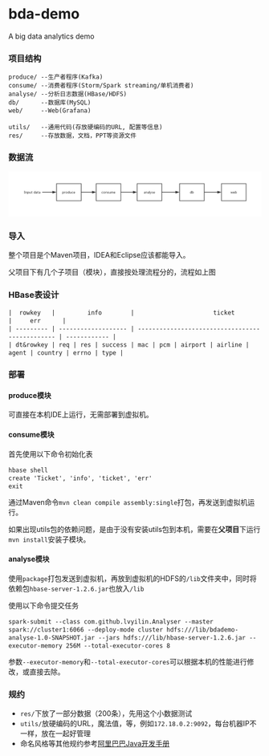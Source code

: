 # bda-demo
A big data analytics demo

### 项目结构
```text
produce/ --生产者程序(Kafka)
consume/ --消费者程序(Storm/Spark streaming/单机消费者)
analyse/ --分析日志数据(HBase/HDFS)
db/      --数据库(MySQL)
web/     --Web(Grafana)

utils/   --通用代码(存放硬编码的URL, 配置等信息)
res/     --存放数据，文档，PPT等资源文件
```

### 数据流
![模块](res/module.png)

### 导入
整个项目是个Maven项目，IDEA和Eclipse应该都能导入。

父项目下有几个子项目（模块），直接按处理流程分的，流程如上图

### HBase表设计
```text
|  rowkey   |         info        |                      ticket                     |     err      |
| --------- | ------------------- | ----------------------------------------------- | ------------ |
| dt&rowkey | req | res | success | mac | pcm | airport | airline | agent | country | errno | type |

```

### 部署
#### produce模块
可直接在本机IDE上运行，无需部署到虚拟机。
#### consume模块
首先使用以下命令初始化表
```shell
hbase shell
create 'Ticket', 'info', 'ticket', 'err'
exit
```
通过Maven命令`mvn clean compile assembly:single`打包，再发送到虚拟机运行。

如果出现utils包的依赖问题，是由于没有安装utils包到本机，需要在**父项目**下运行`mvn install`安装子模块。
#### analyse模块
使用`package`打包发送到虚拟机，再放到虚拟机的HDFS的`/lib`文件夹中，同时将依赖包`hbase-server-1.2.6.jar`也放入`/lib`

使用以下命令提交任务
```shell
spark-submit --class com.github.lvyilin.Analyser --master spark://cluster1:6066 --deploy-mode cluster hdfs:///lib/bdademo-analyse-1.0-SNAPSHOT.jar --jars hdfs:///lib/hbase-server-1.2.6.jar --executor-memory 256M --total-executor-cores 8
```
参数`--executor-memory`和`--total-executor-cores`可以根据本机的性能进行修改，或直接去除。
### 规约
- `res/`下放了一部分数据（200条），先用这个小数据测试
- `utils/`放硬编码的URL，魔法值，等，例如`172.18.0.2:9092`，每台机器IP不一样，放在一起好管理
- 命名风格等其他规约参考[阿里巴巴Java开发手册](https://github.com/alibaba/p3c/blob/master/阿里巴巴Java开发手册（详尽版）.pdf)